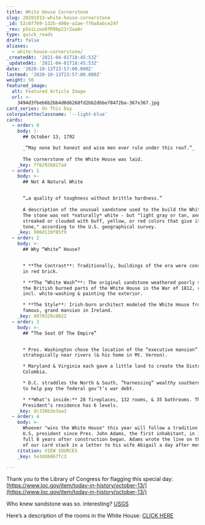 ```yaml
---
title: White House Cornerstone
slug: 20201013-white-house-cornerstone
_id: 52c6f769-132b-408e-a1ae-ff6a8abce24f
_rev: p5oiLzuoOfR9bp21r2aaAr
type: quick_reads
draft: false
aliases:
  - white-house-cornerstone/
_createdAt: '2021-04-01T18:45:53Z'
_updatedAt: '2021-04-01T18:45:53Z'
date: '2020-10-13T23:57:00.000Z'
lastmod: '2020-10-13T23:57:00.000Z'
weight: 50
featured_image:
  alt: Featured Article Image
  url: >-
    3494d3fbeb6b2bb4d0d6268fd2bb2dbbe78472ba-367x367.jpg
card_series: On This Day
colorpaletteclassname: '--light-blue'
cards:
  - order: 0
    body: |-
      ## October 13, 1792

      _“May none but honest and wise men ever rule under this roof.”_  
        
      The cornerstone of the White House was laid.
    _key: ff62926817ad
  - order: 1
    body: >-
      ## Not A Natural White


      “…a quality of toughness without brittle hardness.”  
        
      A description of the unusual sandstone used to the build the White House.
      The stone was not *naturally* white - but "light gray or tan, and is
      streaked or clouded with buff, yellow, or red colors that give it a warm
      tone," according to the U.S. geographical survey.
    _key: 906d119f85f9
  - order: 2
    body: >-
      ## Why “White” House?


      * **The Contrast**: Traditionally, buildings of the era were constructed
      in red brick.

      * **The “White Wash”**: The original sandstone weathered poorly so after
      the British burned parts of the White House in the War of 1812, repairs
      incl. white-washing & painting the exterior.

      * **The Style**: Irish-born architect modeled the White House from a
      famous, grand mansion in Ireland.
    _key: 4979329c0822
  - order: 3
    body: >-
      ## “The Seat Of The Empire”


      * Pres. Washington chose the location of the “executive mansion”,
      strategically near rivers (& his home in Mt. Vernon).

      * Maryland & Virginia each gave a little land to create the District of
      Colombia.

      * D.C. straddles the North & South, “harnessing” wealthy southern states
      to help pay the federal gov’t’s war debt.

      * **What’s inside:** 28 fireplaces, 132 rooms, & 35 bathrooms. The
      President’s residence has 6 levels.
    _key: dc338b3e3aa3
  - order: 4
    body: >-
      Whoever "wins the White House" this year will follow a tradition of every
      U.S, president since Pres. John Adams, the first inhabitant, in 1800 - a
      full 8 years after construction began. Adams wrote the line on the front
      of our card stack in a letter to his wife Abigail a day after moving in.
    citation: VIEW SOURCES
    _key: 5e3dd6067fc3

---
```

Thank you to the Library of Congress for flagging this special day: [https://www.loc.gov/item/today-in-history/october-13/](https://www.loc.gov/item/today-in-history/october-13/)

Who knew sandstone was so. interesting? [USGS](https://pubs.usgs.gov/fs/2012/3044/pdf/fs2012-3044_rev432012.pdf)

Here’s a description of the rooms in the White House: [CLICK HERE](https://www.whitehouse.gov/about-the-white-house/the-white-house/)